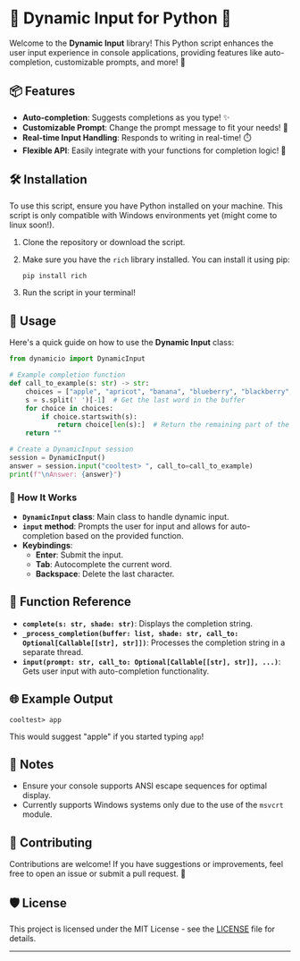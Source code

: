 # 🌟 Dynamic Input for Python 🐍

Welcome to the **Dynamic Input** library! This Python script enhances the user input experience in console applications, providing features like auto-completion, customizable prompts, and more! 🚀

## 📦 Features

- **Auto-completion**: Suggests completions as you type! ✨
- **Customizable Prompt**: Change the prompt message to fit your needs! 💬
- **Real-time Input Handling**: Responds to writing in real-time! ⏱️
- **Flexible API**: Easily integrate with your functions for completion logic! 🔌

## 🛠️ Installation

To use this script, ensure you have Python installed on your machine. This script is only compatible with Windows environments yet (might come to linux soon!).

1. Clone the repository or download the script.
2. Make sure you have the `rich` library installed. You can install it using pip:

   ```bash
   pip install rich
   ```

3. Run the script in your terminal!

## 📖 Usage

Here's a quick guide on how to use the **Dynamic Input** class:

```python
from dynamicio import DynamicInput

# Example completion function
def call_to_example(s: str) -> str:
    choices = ["apple", "apricot", "banana", "blueberry", "blackberry", "orange"]
    s = s.split(' ')[-1]  # Get the last word in the buffer
    for choice in choices:
        if choice.startswith(s):
            return choice[len(s):]  # Return the remaining part of the string
    return ""

# Create a DynamicInput session
session = DynamicInput()
answer = session.input("cooltest> ", call_to=call_to_example)
print(f"\nAnswer: {answer}")
```

### 🚀 How It Works

- **`DynamicInput` class**: Main class to handle dynamic input.
- **`input` method**: Prompts the user for input and allows for auto-completion based on the provided function.
- **Keybindings**:
  - **Enter**: Submit the input.
  - **Tab**: Autocomplete the current word.
  - **Backspace**: Delete the last character.

## 📜 Function Reference

- **`complete(s: str, shade: str)`**: Displays the completion string.
- **`_process_completion(buffer: list, shade: str, call_to: Optional[Callable[[str], str]])`**: Processes the completion string in a separate thread.
- **`input(prompt: str, call_to: Optional[Callable[[str], str]], ...)`**: Gets user input with auto-completion functionality.

## 🌐 Example Output

```plaintext
cooltest> app
``` 
This would suggest "apple" if you started typing `app`! 

## 📝 Notes

- Ensure your console supports ANSI escape sequences for optimal display.
- Currently supports Windows systems only due to the use of the `msvcrt` module.

## 🤝 Contributing

Contributions are welcome! If you have suggestions or improvements, feel free to open an issue or submit a pull request. 🙌

## 🛡️ License

This project is licensed under the MIT License - see the [LICENSE](LICENSE) file for details.

---
